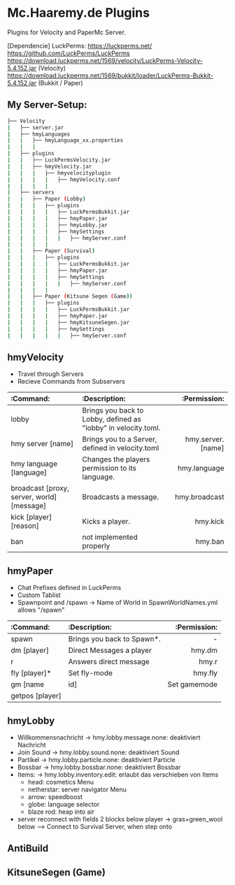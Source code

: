 # Mc.Haaremy.de Plugins
Plugins for Velocity and PaperMc Server.

[Dependencie]
LuckPerms:
https://luckperms.net/
https://github.com/LuckPerms/LuckPerms
https://download.luckperms.net/1569/velocity/LuckPerms-Velocity-5.4.152.jar (Velocity)
https://download.luckperms.net/1569/bukkit/loader/LuckPerms-Bukkit-5.4.152.jar (Bukkit / Paper)

## My Server-Setup:
```bash
├── Velocity
|   ├── server.jar
|   ├── hmyLanguages
|   |   ├── hmyLanguage_xx.properties
|   |   |   
|   ├── plugins
|   |   ├── LuckPermsVelocity.jar
|   |   ├── hmyVelocity.jar
|   |   |   ├── hmyvelocityplugin
|   |   |   |   ├── hmyVelocity.conf
|   |   |   |
|   ├── servers
|   |   ├── Paper (Lobby)
|   |   |   ├── plugins
|   |   |   |   ├── LuckPermsBukkit.jar
|   |   |   |   ├── hmyPaper.jar
|   |   |   |   ├── hmyLobby.jar
|   |   |   |   ├── hmySettings
|   |   |   |   |   ├── hmyServer.conf
|   |   |   |
|   |   ├── Paper (Survival)
|   |   |   ├── plugins
|   |   |   |   ├── LuckPermsBukkit.jar
|   |   |   |   ├── hmyPaper.jar
|   |   |   |   ├── hmySettings
|   |   |   |   |   ├── hmyServer.conf
|   |   |   |
|   |   ├── Paper (Kitsune Segen (Game))
|   |   |   ├── plugins
|   |   |   |   ├── LuckPermsBukkit.jar
|   |   |   |   ├── hmyPaper.jar
|   |   |   |   ├── hmyKitsuneSegen.jar
|   |   |   |   ├── hmySettings
|   |   |   |   |   ├── hmyServer.conf
```

## hmyVelocity

- Travel through Servers
- Recieve Commands from Subservers

| :Command: | :Description: | :Permission: |
|:---------|:-------------|------------:|
|lobby| Brings you back to Lobby, defined as "lobby" in velocity.toml.||
|hmy server [name]| Brings you to a Server, defined in velocity.toml|hmy.server.[name]|
|hmy language [language]|Changes the players permission to its language.|hmy.language|
|broadcast [proxy, server, world] [message]|Broadcasts a message.|hmy.broadcast|
|kick [player] [reason]| Kicks a player.|hmy.kick|
|ban| not implemented properly|hmy.ban|

## hmyPaper

- Chat Prefixes defined in LuckPerms
- Custom Tablist
- Spawnpoint and /spawn
    -> Name of World in SpawnWorldNames.yml allows "/spawn"


| :Command: | :Description: | :Permission: |
|:---------|:-------------|------------:|
|spawn| Brings you back to Spawn*.|-|
|dm [player]|Direct Messages a player|hmy.dm|
|r|Answers direct message|hmy.r|
|fly [player]*|Set fly-mode|hmy.fly|
|gm [name|id]|Set gamemode|hmy.gm|
|getpos [player]


## hmyLobby

- Willkommensnachricht -> hmy.lobby.message.none: deaktiviert Nachricht
- Join Sound -> hmy.lobby.sound.none: deaktiviert Sound
- Partikel -> hmy.lobby.particle.none: deaktiviert Particle
- Bossbar -> hmy.lobby.bossbar.none: deaktiviert Bossbar
- Items: -> hmy.lobby.inventory.edit: erlaubt das verschieben von Items
    - head: cosmetics Menu
    - netherstar: server navigator Menu
    - arrow: speedboost
    - globe: language selector
    - blaze rod: heap into air
- server reconnect with fields 2 blocks below player -> gras+green_wool below --> Connect to Survival Server, when step onto

## AntiBuild 

## KitsuneSegen (Game)
